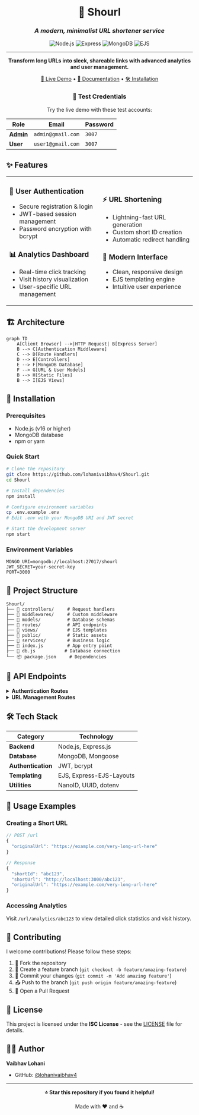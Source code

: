 <div align="center">

# 🔗 Shourl

### *A modern, minimalist URL shortener service*

<img src="https://img.shields.io/badge/Node.js-43853D?style=for-the-badge&logo=node.js&logoColor=white" alt="Node.js" />
<img src="https://img.shields.io/badge/Express.js-404D59?style=for-the-badge&logo=express&logoColor=white" alt="Express" />
<img src="https://img.shields.io/badge/MongoDB-4EA94B?style=for-the-badge&logo=mongodb&logoColor=white" alt="MongoDB" />
<img src="https://img.shields.io/badge/EJS-B4CA65?style=for-the-badge&logo=ejs&logoColor=black" alt="EJS" />

---

**Transform long URLs into sleek, shareable links with advanced analytics and user management.**

[🚀 Live Demo](https://www.google.com) • [📖 Documentation](#features) • [🛠️ Installation](#installation)

### 🧪 **Test Credentials**
Try the live demo with these test accounts:

| Role | Email | Password |
|------|-------|----------|
| **Admin** | `admin@gmail.com` | `3007` |
| **User** | `user1@gmail.com` | `3007` |

</div>

## ✨ Features

<table>
<tr>
<td width="50%">

### 🔐 **User Authentication**
- Secure registration & login
- JWT-based session management
- Password encryption with bcrypt

### 📊 **Analytics Dashboard**
- Real-time click tracking
- Visit history visualization
- User-specific URL management

</td>
<td width="50%">

### ⚡ **URL Shortening**
- Lightning-fast URL generation
- Custom short ID creation
- Automatic redirect handling

### 🎨 **Modern Interface**
- Clean, responsive design
- EJS templating engine
- Intuitive user experience

</td>
</tr>
</table>

## 🏗️ Architecture

```mermaid
graph TD
    A[Client Browser] -->|HTTP Request| B[Express Server]
    B --> C[Authentication Middleware]
    C --> D[Route Handlers]
    D --> E[Controllers]
    E --> F[MongoDB Database]
    F --> G[URL & User Models]
    B --> H[Static Files]
    B --> I[EJS Views]
```

## 🚀 Installation

### Prerequisites
- Node.js (v16 or higher)
- MongoDB database
- npm or yarn

### Quick Start

```bash
# Clone the repository
git clone https://github.com/lohanivaibhav4/Shourl.git
cd Shourl

# Install dependencies
npm install

# Configure environment variables
cp .env.example .env
# Edit .env with your MongoDB URI and JWT secret

# Start the development server
npm start
```

### Environment Variables

```env
MONGO_URI=mongodb://localhost:27017/shourl
JWT_SECRET=your-secret-key
PORT=3000
```

## 📁 Project Structure

```
Shourl/
├── 📁 controllers/     # Request handlers
├── 📁 middlewares/     # Custom middleware
├── 📁 models/          # Database schemas
├── 📁 routes/          # API endpoints
├── 📁 views/           # EJS templates
├── 📁 public/          # Static assets
├── 📁 services/        # Business logic
├── 🔧 index.js         # App entry point
├── 🔧 db.js           # Database connection
└── 📦 package.json     # Dependencies
```

## 🔧 API Endpoints

<details>
<summary><b>Authentication Routes</b></summary>

| Method | Endpoint | Description |
|--------|----------|-------------|
| `POST` | `/user/register` | Register new user |
| `POST` | `/user/login` | User login |
| `POST` | `/user/logout` | User logout |

</details>

<details>
<summary><b>URL Management Routes</b></summary>

| Method | Endpoint | Description |
|--------|----------|-------------|
| `POST` | `/url` | Create short URL |
| `GET` | `/url/:shortId` | Redirect to original URL |
| `GET` | `/url/analytics/:shortId` | Get URL analytics |

</details>

## 🛠️ Tech Stack

<div align="center">

| Category | Technology |
|----------|------------|
| **Backend** | Node.js, Express.js |
| **Database** | MongoDB, Mongoose |
| **Authentication** | JWT, bcrypt |
| **Templating** | EJS, Express-EJS-Layouts |
| **Utilities** | NanoID, UUID, dotenv |

</div>

## 🎯 Usage Examples

### Creating a Short URL
```javascript
// POST /url
{
  "originalUrl": "https://example.com/very-long-url-here"
}

// Response
{
  "shortId": "abc123",
  "shortUrl": "http://localhost:3000/abc123",
  "originalUrl": "https://example.com/very-long-url-here"
}
```

### Accessing Analytics
Visit `/url/analytics/abc123` to view detailed click statistics and visit history.

## 🤝 Contributing

I welcome contributions! Please follow these steps:

1. 🍴 Fork the repository
2. 🌿 Create a feature branch (`git checkout -b feature/amazing-feature`)
3. 💾 Commit your changes (`git commit -m 'Add amazing feature'`)
4. 📤 Push to the branch (`git push origin feature/amazing-feature`)
5. 🔄 Open a Pull Request

## 📄 License

This project is licensed under the **ISC License** - see the [LICENSE](LICENSE) file for details.

## 👨‍💻 Author

**Vaibhav Lohani**
- GitHub: [@lohanivaibhav4](https://github.com/lohanivaibhav4)

---

<div align="center">

**⭐ Star this repository if you found it helpful!**

Made with ❤️ and ☕

</div>

